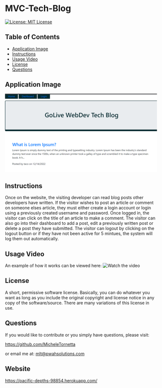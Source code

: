 # MVC-Tech-Blog

[![License: MIT License](https://img.shields.io/badge/License-MIT-yellow.svg)](https://opensource.org/licenses/MIT)

## Table of Contents 
- [Application Image](#application-image)
- [Instructions](#instructions--usage)
- [Usage Video](#usage-video)
- [License](#license)
- [Questions](#questions)

## Application Image 
![Application Image](./public/assets/images/homepage.png)

## Instructions
Once on the website, the visiting developer can read blog posts other developers have written.  If the visitor wishes to post an article or comment on someone elses article, they must either create a login account or login using a previously created username and password.  Once logged in, the visitor can click on the title of an article to make a comment.  The visitor can also go into their dashboard to add a post, edit a previously written post or delete a post they have submitted.  The visitor can logout by clicking on the logout button or if they have not been active for 5 mintues, the system will log them out automatically.

## Usage Video
An example of how it works can be viewed here: 
![Watch the video](hhttps://www.youtube.com/watch?v=GANl6aods5s)

## License 
A short, permissive software license. Basically, you can do whatever you want as long as you include the original copyright and license notice in any copy of the software/source.  There are many variations of this license in use.

## Questions
If you would like to contribute or you simply have questions, please visit: 

https://github.com/MicheleTornetta

or email me at:
mlt@pwahsolutions.com

## Website
https://pacific-depths-98854.herokuapp.com/
